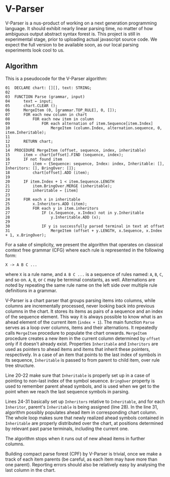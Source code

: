 # V-Parser

V-Parser is a nus-product of working on a next generation programming language. It should exhibit nearly linear parsing time, no matter of how ambiguous output abstract syntax forest is. This project is still in experimental stage, prior to uploading actual javascript source code. We expect the full version to be available soon, as our local parsing experiments look cool to us.

## Algorithm
This is a pseudocode for the V-Parser algorithm:

    01  DECLARE chart: [][], text: STRING;
    02  
    03  FUNCTION Parse (grammar, input)
    04      text ← input;
    05      chart.CLEAR ();
    06      MergeItem (0, [grammar.TOP_RULE], 0, []);
    07      FOR each new column in chart
    08          FOR each new item in column
    09              FOR each alternation of item.Sequence[item.Index]
    10                  MergeItem (column.Index, alternation.sequence, 0, item.Inheritable);
    11  
    12      RETURN chart;
    13  
    14  PROCEDURE MergeItem (offset, sequence, index, inheritable)
    15      item ← chart[offset].FIND (sequence, index);
    16      IF not found item
    17          item ← {Sequence: sequence, Index: index, Inheritable: [], Inheritors: [], BringOver: []};
    18          chart[offset].ADD (item);
    19  
    20      IF item.Index + 1 < item.Sequence.LENGTH
    21          item.BringOver.MERGE (inheritable);
    22          inheritable ← [item]
    23  
    24      FOR each x in inheritable
    25          x.Inheritors.ADD (item);
    26          FOR each y in item.inheritors
    27              IF (x.Sequence, x.Index) not in y.Inheritable
    28                  y.Inheritable.ADD (x);
    29  
    30              IF y is successfully parsed terminal in text at offset
    31                  MergeItem (offset + y.LENGTH, x.Sequence, x.Index + 1, x.BringOver);

For a sake of simplicity, we present the algorithm that operates on classical context free grammar (CFG) where each rule is represented in the following form:

    X -> A B C ...

where `X` is a rule name, and `A B C ...` is a sequence of rules named: `A`, `B`, `C`, and so on. `A`, `B`, or `C` may be terminal constants, as well. Alternations are noted by repeating the same rule name on the left side over multiple rule definitions in a grammar.

V-Parser is a chart parser that groups parsing items into columns, while columns are incrementally processed, never looking back into previous columns in the chart. It stores its items as pairs of a sequence and an index of the sequence element. This way it is always possible to know what is an ahead element of the current item (`index + 1`). The main function `Parse` serves as a loop over columns, items and their alternations. It repeatedly calls `MergeItem` procedure to populate the chart onwards. `MergeItem` procedure creates a new item in the current column determined by `offset` only if it doesn't already exist. Properties `Inheritable` and `Inheritors` are used as pointers to ahead items and items that inherit these pointers, respectively. In a case of an item that points to the last index of symbols in its sequence, `Inheritable` is passed to from parent to child item, over rule tree structure.

Line 20-22 make sure that `Inheritable` is properly set up in a case of pointing to non-last index of the symbol seuence. `BringOver` property is used to remember parent ahead symbols, and is used when we get to the point when we reach the last sequence symbols in parsing.

Lines 24-31 basically set up `Inheritors` relative to `Inheritable`, and for each `Inheritor`, parent's `Inheritable` is being assigned (line 28). In the line 31, algorithm possibly populates ahead item in corresponding chart column. The whole loop makes sure that newly realized ahead symbols contained in `Inheritable` are properly distributed over the chart, at positions determined by relevant past parse terminals, including the current one.

The algorithm stops when it runs out of new ahead items in further columns.

Building compact parse forest (CPF) by V-Parser is trivial, once we make a track of each item parents (be careful, as each item may have more than one parent). Reporting errors should also be relatively easy by analysing the last column in the chart.
